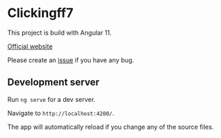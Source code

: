 # Clickingff7

This project is build with Angular 11.

[Official website](https://clickingff7.menencia.com)

Please create an [issue](https://github.com/Menencia/clickingff7/issues/new) if you have any bug.

## Development server

Run `ng serve` for a dev server. 

Navigate to `http://localhost:4200/`. 

The app will automatically reload if you change any of the source files.
